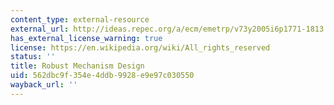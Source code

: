 ```yaml
---
content_type: external-resource
external_url: http://ideas.repec.org/a/ecm/emetrp/v73y2005i6p1771-1813.html
has_external_license_warning: true
license: https://en.wikipedia.org/wiki/All_rights_reserved
status: ''
title: Robust Mechanism Design
uid: 562dbc9f-354e-4ddb-9928-e9e97c030550
wayback_url: ''
---
```

